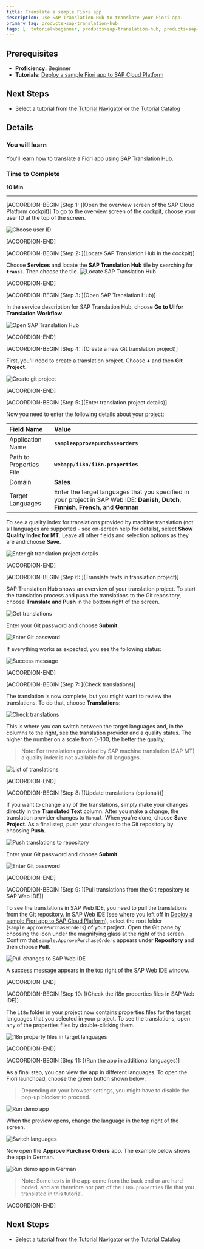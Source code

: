 ```yaml
---
title: Translate a sample Fiori app
description: Use SAP Translation Hub to translate your Fiori app.
primary_tag: products>sap-translation-hub
tags: [  tutorial>beginner, products>sap-translation-hub, products>sap-cloud-platform, topic>sapui5 ]
---
```


## Prerequisites  
 - **Proficiency:** Beginner
  - **Tutorials:** [Deploy a sample Fiori app to SAP Cloud Platform](https://www.sap.com/developer/tutorials/sth-deploy-fiori-app.html)

## Next Steps
- Select a tutorial from the [Tutorial Navigator](https://www.sap.com/developer/tutorial-navigator.html) or the [Tutorial Catalog](https://www.sap.com/developer/tutorial-navigator.tutorials.html)


## Details
### You will learn  
You'll learn how to translate a Fiori app using SAP Translation Hub.

### Time to Complete
**10 Min**.

---
[ACCORDION-BEGIN [Step 1: ](Open the overview screen of the SAP Cloud Platform cockpit)]
To go to the overview screen of the cockpit, choose your user ID at the top of the screen.

![Choose user ID](sth-translate-fiori-app-choose-user-ID.png)

[ACCORDION-END]

[ACCORDION-BEGIN [Step 2: ](Locate SAP Translation Hub in the cockpit)]

Choose **Services** and locate the **SAP Translation Hub** tile by searching for **`transl`**. Then choose the tile.
![Locate SAP Translation Hub](sth-prep-locate-STH.png)

[ACCORDION-END]

[ACCORDION-BEGIN [Step 3: ](Open SAP Translation Hub)]

In the service description for SAP Translation Hub, choose **Go to UI for Translation Workflow**.

![Open SAP Translation Hub](sth-translate-fiori-app-go-to-sth.png)


[ACCORDION-END]

[ACCORDION-BEGIN [Step 4: ](Create a new Git translation project)]

First, you'll need to create a translation project. Choose **+** and then **Git Project**.  

![Create git project](sth-translate-fiori-app-creategitproject.png)


[ACCORDION-END]

[ACCORDION-BEGIN [Step 5: ](Enter translation project details)]

Now you need to enter the following details about your project:

Field Name | Value
:-------------  | :-------------
Application Name | **`sampleapprovepurchaseorders`**
Path to Properties File | **`webapp/i18n/i18n.properties`**
Domain | **Sales**
Target Languages   | Enter the target languages that you specified in your project in SAP Web IDE: **Danish**, **Dutch**, **Finnish**, **French**, and **German**

To see a quality index for translations provided by machine translation (not all languages are supported - see on-screen help for details), select **Show Quality Index for MT**.
Leave all other fields and selection options as they are and choose **Save**.

![Enter git translation project details](sth-translate-fiori-app-project-details.png)


[ACCORDION-END]

[ACCORDION-BEGIN [Step 6: ](Translate texts in translation project)]

SAP Translation Hub shows an overview of your translation project. To start the translation process and push the translations to the Git repository, choose **Translate and Push** in the bottom right of the screen.

![Get translations](sth-translate-fiori-app-get-translations.png)

Enter your Git password and choose **Submit**.

![Enter Git password](sth-translate-fiori-app-enter-git-password.png)

If everything works as expected, you see the following status:

![Success message](sth-translate-fiori-app-success-status.png)


[ACCORDION-END]


[ACCORDION-BEGIN [Step 7: ](Check translations)]

The translation is now complete, but you might want to review the translations. To do that, choose **Translations**:

![Check translations](sth-translate-fiori-app-translations.png)

This is where you can switch between the target languages and, in the columns to the right, see the translation provider and a quality status. The higher the number on a scale from 0-100, the better the quality.
> Note: For translations provided by SAP machine translation (SAP MT), a quality index is not available for all languages.

![List of translations](sth-translate-fiori-app-list-of-translations.png)


[ACCORDION-END]

[ACCORDION-BEGIN [Step 8: ](Update translations (optional))]

If you want to change any of the translations, simply make your changes directly in the **Translated Text** column. After you make a change, the translation provider changes to `Manual`.
When you're done, choose **Save Project**.
As a final step, push your changes to the Git repository by choosing **Push**.

![Push translations to repository](sth-translate-fiori-push-changes-repo.png)

Enter your Git password and choose **Submit**.

![Enter Git password](sth-translate-fiori-app-enter-git-password.png)

[ACCORDION-END]

[ACCORDION-BEGIN [Step 9: ](Pull translations from the Git repository to SAP Web IDE)]

To see the translations in SAP Web IDE, you need to pull the translations from the Git repository.
In SAP Web IDE (see where you left off in [Deploy a sample Fiori app to SAP Cloud Platform](https://www.sap.com/developer/tutorials/sth-deploy-fiori-app.html)), select the root folder (`sample.ApprovePurchaseOrders`) of your project.
Open the Git pane by choosing the icon under the magnifying glass at the right of the screen. Confirm that `sample.ApprovePurchaseOrders` appears under **Repository** and then choose **Pull**.

![Pull changes to SAP Web IDE](sth-translate-fiori-app-pull-to-ide.png)

A success message appears in the top right of the SAP Web IDE window.

[ACCORDION-END]

[ACCORDION-BEGIN [Step 10: ](Check the i18n properties files in SAP Web IDE)]

The `i18n` folder in your project now contains properties files for the target languages that you selected in your project. To see the translations, open any of the properties files by double-clicking them.

![i18n property files in target languages](sth-translate-fiori-app-i18n-lang-properties-files.png)


[ACCORDION-END]

[ACCORDION-BEGIN [Step 11: ](Run the app in additional languages)]

As a final step, you can view the app in different languages. To open the Fiori launchpad, choose the green button shown below:
> Depending on your browser settings, you might have to disable the pop-up blocker to proceed.

![Run demo app](sth-translate-fiori-app-run-demo.png)

When the preview opens, change the language in the top right of the screen.

![Switch languages](sth-translate-fiori-app-switch-languages.png)

Now open the **Approve Purchase Orders** app. The example below shows the app in German.

![Run demo app in German](sth-translate-fiori-app-man-prods.png)

> Note: Some texts in the app come from the back end or are hard coded, and are therefore not part of the `i18n.properties` file that you translated in this tutorial.


[ACCORDION-END]


## Next Steps
- Select a tutorial from the [Tutorial Navigator](https://www.sap.com/developer/tutorial-navigator.html) or the [Tutorial Catalog](https://www.sap.com/developer/tutorial-navigator.tutorials.html)
